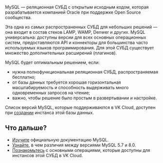 MySQL — реляционная СУБД с открытым исходным кодом, которая разрабатывается компанией Oracle при поддержке Open Source сообщества.

Эта одна из самых распространенных СУБД для небольших решений — она входит в состав стеков LAMP, WAMP, Denwer и других. MySQL универсальна: доступны версии для всех основных операционных систем, предоставляются API и коннекторы для большинства часто используемых языков программирования. Для этой СУБД существует множество дополнительных расширений (плагинов).

MySQL будет оптимальным решением, если:

- нужна полнофункциональная реляционная СУБД, распространяемая бесплатно;
- от базы данных требуется хорошая горизонтальная масштабируемость и способность выдерживать много одновременных запросов на чтение;
- важно, чтобы решение было простым в развертывании и настройке.

Список версий MySQL, которые поддерживаются в VK Cloud, доступен при [создании](../../../instructions/create/) инстанса этой базы данных.

## Что дальше?

- [Изучите](https://dev.mysql.com/doc/) официальную документацию MySQL.
- [Узнайте](https://dev.mysql.com/doc/refman/8.0/en/mysql-nutshell.html), в чем различия между версиями MySQL 5.7 и 8.0.
- [Познакомьтесь](../../../instructions/) с основными операциями, которые доступны для инстансов этой СУБД в VK Cloud.
